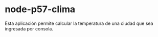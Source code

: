 # node-p57-clima
Esta aplicación permite calcular la temperatura de una ciudad que sea ingresada por consola.
